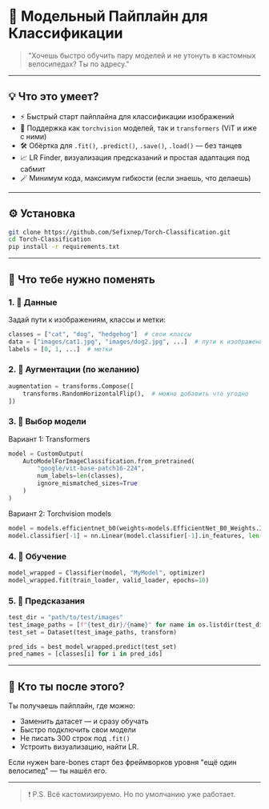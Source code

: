 # 🚀 Модельный Пайплайн для Классификации

> "Хочешь быстро обучить пару моделей и не утонуть в кастомных велосипедах? Ты по адресу."

---

## 💡 Что это умеет?

- ⚡ Быстрый старт пайплайна для классификации изображений
- 🧠 Поддержка как `torchvision` моделей, так и `transformers` (ViT и иже с ними)
- 🛠️ Обёртка для `.fit()`, `.predict()`, `.save()`, `.load()` — без танцев
- 📈 LR Finder, визуализация предсказаний и простая адаптация под сабмит
- 🪄 Минимум кода, максимум гибкости (если знаешь, что делаешь)

---

## ⚙️ Установка

```bash
git clone https://github.com/Sefixnep/Torch-Classification.git
cd Torch-Classification
pip install -r requirements.txt
```

---

## 🔧 Что тебе нужно поменять

### 1. 📁 Данные

Задай пути к изображениям, классы и метки:

```python
classes = ["cat", "dog", "hedgehog"]  # свои классы
data = ["images/cat1.jpg", "images/dog2.jpg", ...]  # пути к изображениям
labels = [0, 1, ...]  # метки
```

### 2. 🎨 Аугментации (по желанию)

```python
augmentation = transforms.Compose([
    transforms.RandomHorizontalFlip(),  # можно добавить что угодно
])
```

### 3. 🧠 Выбор модели

Вариант 1: Transformers

```python
model = CustomOutput(
    AutoModelForImageClassification.from_pretrained(
        "google/vit-base-patch16-224",
        num_labels=len(classes),
        ignore_mismatched_sizes=True
    )
)
```

Вариант 2: Torchvision models

```python
model = models.efficientnet_b0(weights=models.EfficientNet_B0_Weights.IMAGENET1K_V1)
model.classifier[-1] = nn.Linear(model.classifier[-1].in_features, len(classes))
```

### 4. 🏁 Обучение

```python
model_wrapped = Classifier(model, "MyModel", optimizer)
model_wrapped.fit(train_loader, valid_loader, epochs=10)
```

### 5. 🧪 Предсказания

```python
test_dir = "path/to/test/images"
test_image_paths = [f"{test_dir}/{name}" for name in os.listdir(test_dir)]
test_set = Dataset(test_image_paths, transform)

pred_ids = best_model_wrapped.predict(test_set)
pred_names = [classes[i] for i in pred_ids]
```

---

## 🤝 Кто ты после этого?

Ты получаешь пайплайн, где можно:

- Заменить датасет — и сразу обучать
- Быстро подключить свои модели
- Не писать 300 строк под `.fit()`
- Устроить визуализацию, найти LR.

Если нужен bare-bones старт без фреймворков уровня "ещё один велосипед" — ты нашёл его.

---

> ❗ P.S. Всё кастомизируемо. Но по умолчанию уже работает.
